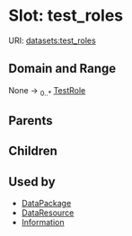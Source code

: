 
# Slot: test_roles




URI: [datasets:test_roles](https://w3id.org/linkml/manifesto/test_roles)


## Domain and Range

None &#8594;  <sub>0..\*</sub> [TestRole](TestRole.md)

## Parents


## Children


## Used by

 * [DataPackage](DataPackage.md)
 * [DataResource](DataResource.md)
 * [Information](Information.md)
